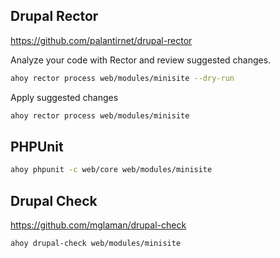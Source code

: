 
## Drupal Rector

https://github.com/palantirnet/drupal-rector

Analyze your code with Rector and review suggested changes.

```bash
ahoy rector process web/modules/minisite --dry-run
```

Apply suggested changes

```bash
ahoy rector process web/modules/minisite
```

## PHPUnit

```bash
ahoy phpunit -c web/core web/modules/minisite
```

## Drupal Check

https://github.com/mglaman/drupal-check

```bash
ahoy drupal-check web/modules/minisite
```